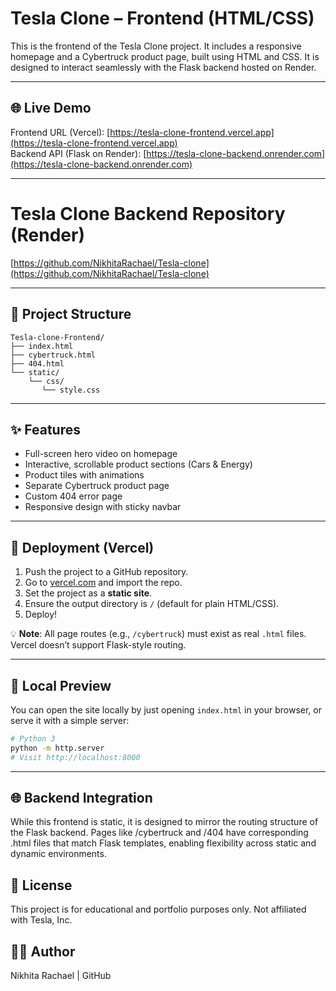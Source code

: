 # Tesla Clone – Frontend (HTML/CSS)

This is the frontend of the Tesla Clone project. It includes a responsive homepage and a Cybertruck product page, built using HTML and CSS. It is designed to interact seamlessly with the Flask backend hosted on Render.

---

## 🌐 Live Demo

Frontend URL (Vercel): [https://tesla-clone-frontend.vercel.app](https://tesla-clone-frontend.vercel.app)  
Backend API (Flask on Render): [https://tesla-clone-backend.onrender.com](https://tesla-clone-backend.onrender.com)

---
# Tesla Clone Backend Repository (Render)

[https://github.com/NikhitaRachael/Tesla-clone](https://github.com/NikhitaRachael/Tesla-clone)

---

## 📁 Project Structure

```
Tesla-clone-Frontend/
├── index.html
├── cybertruck.html
├── 404.html
└── static/
    └── css/
       └── style.css
```

---

## ✨ Features

- Full-screen hero video on homepage
- Interactive, scrollable product sections (Cars & Energy)
- Product tiles with animations
- Separate Cybertruck product page
- Custom 404 error page
- Responsive design with sticky navbar

---

## 🚀 Deployment (Vercel)

1. Push the project to a GitHub repository.
2. Go to [vercel.com](https://vercel.com) and import the repo.
3. Set the project as a **static site**.
4. Ensure the output directory is `/` (default for plain HTML/CSS).
5. Deploy!

💡 **Note**: All page routes (e.g., `/cybertruck`) must exist as real `.html` files. Vercel doesn’t support Flask-style routing.

---

## 🧪 Local Preview

You can open the site locally by just opening `index.html` in your browser, or serve it with a simple server:

```bash
# Python 3
python -m http.server
# Visit http://localhost:8000
```
---

## 🌐 Backend Integration
While this frontend is static, it is designed to mirror the routing structure of the Flask backend. Pages like /cybertruck and /404 have corresponding .html files that match Flask templates, enabling flexibility across static and dynamic environments.

## 📄 License
This project is for educational and portfolio purposes only. Not affiliated with Tesla, Inc.

## 👩‍💻 Author
Nikhita Rachael | GitHub
